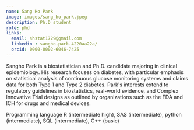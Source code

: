 ```yaml
---
name: Sang Ho Park
image: images/sang_ho_park.jpeg
description: Ph.D student
role: phd
links:
  email: shstat1729@gmail.com
  linkedin : sangho-park-4220aa22a/
  orcid: 0000-0002-6046-7425
---
```


Sangho Park is a biostatistician and Ph.D. candidate majoring in clinical epidemiology. His research focuses on diabetes, with particular emphasis on statistical analysis of continuous glucose monitoring systems and claims data for both Type 1 and Type 2 diabetes. Park's interests extend to regulatory guidelines in biostatistics, real-world evidence, and Complex Innovative Trial designs as outlined by organizations such as the FDA and ICH for drugs and medical devices.

Programming language
R (intermediate high), SAS (intermediate), python (intermediate), SQL (intermediate), C++ (basic)